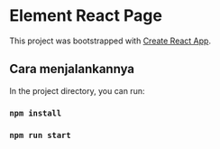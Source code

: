 # Element React Page

This project was bootstrapped with [Create React App](https://github.com/facebook/create-react-app).

## Cara menjalankannya

In the project directory, you can run:

### `npm install`

### `npm run start`
